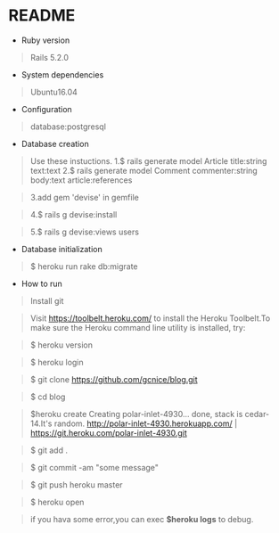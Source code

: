 # README
* Ruby version
>Rails 5.2.0
* System dependencies
>Ubuntu16.04
* Configuration
>database:postgresql
* Database creation
>Use these instuctions.
>1.$ rails generate model Article title:string text:text
>2.$ rails generate model Comment commenter:string body:text article:references

>3.add gem 'devise' in gemfile

>4.$ rails g devise:install

>5.$ rails g devise:views users

* Database initialization
>$ heroku run rake db:migrate

* How to run
>Install git

>Visit https://toolbelt.heroku.com/ to install the Heroku Toolbelt.To make sure the Heroku command line utility is installed, try:

>$ heroku version

>$ heroku login

>$ git clone https://github.com/gcnice/blog.git

>$ cd blog

>$heroku create
Creating polar-inlet-4930... done, stack is cedar-14.It's random.
http://polar-inlet-4930.herokuapp.com/ | https://git.heroku.com/polar-inlet-4930.git

>$ git add .

>$ git commit -am "some message"

>$ git push heroku master

>$ heroku open

>if you hava some error,you can exec **$heroku logs** to debug.

